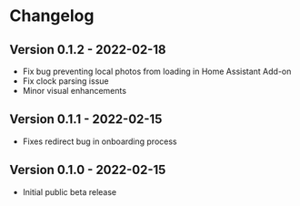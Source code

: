 # Changelog

## Version 0.1.2 - 2022-02-18
* Fix bug preventing local photos from loading in Home Assistant Add-on
* Fix clock parsing issue
* Minor visual enhancements

## Version 0.1.1 - 2022-02-15
* Fixes redirect bug in onboarding process

## Version 0.1.0 - 2022-02-15
* Initial public beta release
